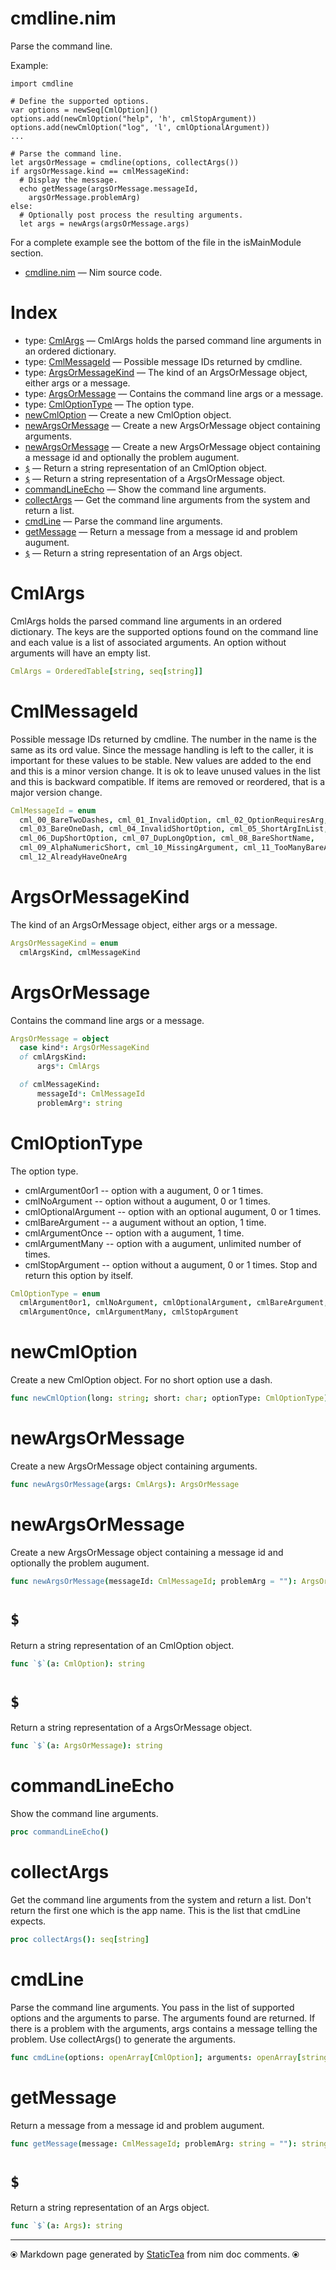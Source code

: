 # cmdline.nim

Parse the command line.

 Example:
 ~~~
 import cmdline

 # Define the supported options.
 var options = newSeq[CmlOption]()
 options.add(newCmlOption("help", 'h', cmlStopArgument))
 options.add(newCmlOption("log", 'l', cmlOptionalArgument))
 ...

 # Parse the command line.
 let argsOrMessage = cmdline(options, collectArgs())
 if argsOrMessage.kind == cmlMessageKind:
   # Display the message.
   echo getMessage(argsOrMessage.messageId,
     argsOrMessage.problemArg)
 else:
   # Optionally post process the resulting arguments.
   let args = newArgs(argsOrMessage.args)
 ~~~~

 For a complete example see the bottom of the file in the isMainModule
 section.

* [cmdline.nim](../src/cmdline.nim) &mdash; Nim source code.
# Index

* type: [CmlArgs](#cmlargs) &mdash; CmlArgs holds the parsed command line arguments in an ordered
dictionary.
* type: [CmlMessageId](#cmlmessageid) &mdash; Possible message IDs returned by cmdline.
* type: [ArgsOrMessageKind](#argsormessagekind) &mdash; The kind of an ArgsOrMessage object, either args or a message.
* type: [ArgsOrMessage](#argsormessage) &mdash; Contains the command line args or a message.
* type: [CmlOptionType](#cmloptiontype) &mdash; The option type.
* [newCmlOption](#newcmloption) &mdash; Create a new CmlOption object.
* [newArgsOrMessage](#newargsormessage) &mdash; Create a new ArgsOrMessage object containing arguments.
* [newArgsOrMessage](#newargsormessage-1) &mdash; Create a new ArgsOrMessage object containing a message id and optionally the problem augument.
* [`$`](#) &mdash; Return a string representation of an CmlOption object.
* [`$`](#-1) &mdash; Return a string representation of a ArgsOrMessage object.
* [commandLineEcho](#commandlineecho) &mdash; Show the command line arguments.
* [collectArgs](#collectargs) &mdash; Get the command line arguments from the system and return a list.
* [cmdLine](#cmdline) &mdash; Parse the command line arguments.
* [getMessage](#getmessage) &mdash; Return a message from a message id and problem augument.
* [`$`](#-2) &mdash; Return a string representation of an Args object.

# CmlArgs

CmlArgs holds the parsed command line arguments in an ordered
dictionary. The keys are the supported options found on the
command line and each value is a list of associated arguments.
An option without arguments will have an empty list.

```nim
CmlArgs = OrderedTable[string, seq[string]]
```

# CmlMessageId

Possible message IDs returned by cmdline. The number in the name is the same as its ord value.  Since the message handling is left to the caller, it is important for these values to be stable. New values are added to the end and this is a minor version change. It is ok to leave unused values in the list and this is backward compatible. If items are removed or reordered, that is a major version change.

```nim
CmlMessageId = enum
  cml_00_BareTwoDashes, cml_01_InvalidOption, cml_02_OptionRequiresArg,
  cml_03_BareOneDash, cml_04_InvalidShortOption, cml_05_ShortArgInList,
  cml_06_DupShortOption, cml_07_DupLongOption, cml_08_BareShortName,
  cml_09_AlphaNumericShort, cml_10_MissingArgument, cml_11_TooManyBareArgs,
  cml_12_AlreadyHaveOneArg
```

# ArgsOrMessageKind

The kind of an ArgsOrMessage object, either args or a message.

```nim
ArgsOrMessageKind = enum
  cmlArgsKind, cmlMessageKind
```

# ArgsOrMessage

Contains the command line args or a message.

```nim
ArgsOrMessage = object
  case kind*: ArgsOrMessageKind
  of cmlArgsKind:
      args*: CmlArgs

  of cmlMessageKind:
      messageId*: CmlMessageId
      problemArg*: string


```

# CmlOptionType

The option type.
* cmlArgument0or1 -- option with a augument, 0 or 1 times.
* cmlNoArgument -- option without a augument, 0 or 1 times.
* cmlOptionalArgument -- option with an optional augument, 0
    or 1 times.
* cmlBareArgument -- a augument without an option, 1 time.
* cmlArgumentOnce -- option with a augument, 1 time.
* cmlArgumentMany -- option with a augument, unlimited
    number of times.
* cmlStopArgument -- option without a augument, 0 or 1
    times. Stop and return this option by itself.

```nim
CmlOptionType = enum
  cmlArgument0or1, cmlNoArgument, cmlOptionalArgument, cmlBareArgument,
  cmlArgumentOnce, cmlArgumentMany, cmlStopArgument
```

# newCmlOption

Create a new CmlOption object. For no short option use a dash.

```nim
func newCmlOption(long: string; short: char; optionType: CmlOptionType): CmlOption
```

# newArgsOrMessage

Create a new ArgsOrMessage object containing arguments.

```nim
func newArgsOrMessage(args: CmlArgs): ArgsOrMessage
```

# newArgsOrMessage

Create a new ArgsOrMessage object containing a message id and optionally the problem augument.

```nim
func newArgsOrMessage(messageId: CmlMessageId; problemArg = ""): ArgsOrMessage
```

# `$`

Return a string representation of an CmlOption object.

```nim
func `$`(a: CmlOption): string
```

# `$`

Return a string representation of a ArgsOrMessage object.

```nim
func `$`(a: ArgsOrMessage): string
```

# commandLineEcho

Show the command line arguments.

```nim
proc commandLineEcho()
```

# collectArgs

Get the command line arguments from the system and return a list. Don't return the first one which is the app name. This is the list that cmdLine expects.

```nim
proc collectArgs(): seq[string]
```

# cmdLine

Parse the command line arguments.  You pass in the list of supported options and the arguments to parse. The arguments found are returned. If there is a problem with the arguments, args contains a message telling the problem. Use collectArgs() to generate the arguments.

```nim
func cmdLine(options: openArray[CmlOption]; arguments: openArray[string]): ArgsOrMessage
```

# getMessage

Return a message from a message id and problem augument.

```nim
func getMessage(message: CmlMessageId; problemArg: string = ""): string
```

# `$`

Return a string representation of an Args object.

```nim
func `$`(a: Args): string
```


---
⦿ Markdown page generated by [StaticTea](https://github.com/flenniken/statictea/) from nim doc comments. ⦿
